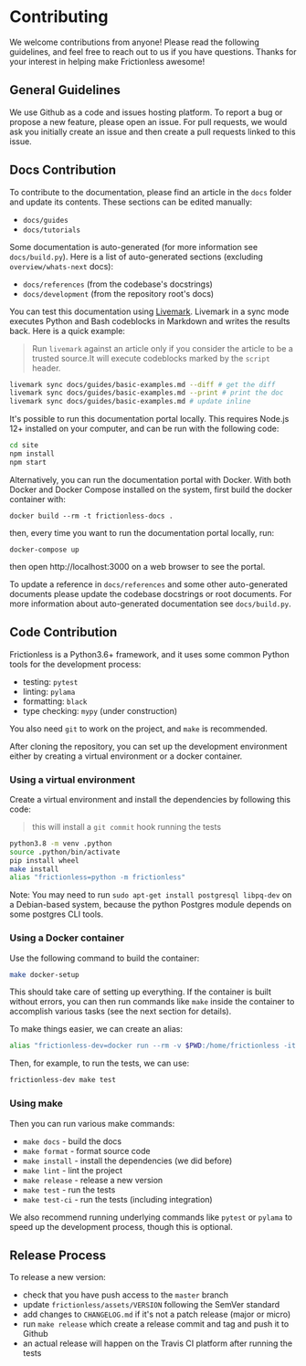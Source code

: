 # Contributing

We welcome contributions from anyone! Please read the following guidelines, and feel free to reach out to us if you have questions. Thanks for your interest in helping make Frictionless awesome!

## General Guidelines

We use Github as a code and issues hosting platform. To report a bug or propose a new feature, please open an issue. For pull requests, we would ask you initially create an issue and then create a pull requests linked to this issue.

## Docs Contribution

To contribute to the documentation, please find an article in the `docs` folder and update its contents. These sections can be edited manually:
- `docs/guides`
- `docs/tutorials`

Some documentation is auto-generated (for more information see `docs/build.py`). Here is a list of auto-generated sections (excluding `overview/whats-next` docs):
- `docs/references` (from the codebase's docstrings)
- `docs/development` (from the repository root's docs)

You can test this documentation using [Livemark](https://livemark.frictionlessdata.io). Livemark in a sync mode executes Python and Bash codeblocks in Markdown and writes the results back. Here is a quick example:

> Run `livemark` against an article only if you consider the article to be a trusted source.It will execute codeblocks marked by the `script` header.

```bash
livemark sync docs/guides/basic-examples.md --diff # get the diff
livemark sync docs/guides/basic-examples.md --print # print the doc
livemark sync docs/guides/basic-examples.md # update inline
```

It's possible to run this documentation portal locally. This requires Node.js 12+ installed on your computer, and can be run with the following code:

```bash
cd site
npm install
npm start
```

Alternatively, you can run the documentation portal with Docker. With
both Docker and Docker Compose installed on the system, first build the docker container with:

```
docker build --rm -t frictionless-docs .
```

then, every time you want to run the documentation portal locally, run:

```
docker-compose up
```

then open http://localhost:3000 on a web browser to see the portal.

To update a reference in `docs/references` and some other auto-generated documents please update the codebase docstrings or root documents. For more information about auto-generated documentation see `docs/build.py`.

## Code Contribution

Frictionless is a Python3.6+ framework, and it uses some common Python tools for the development process:
- testing: `pytest`
- linting: `pylama`
- formatting: `black`
- type checking: `mypy` (under construction)

You also need `git` to work on the project, and `make` is recommended.

After cloning the repository, you can set up the development environment
either by creating a virtual environment or a docker container.

### Using a virtual environment

Create a virtual environment and install the dependencies by following this code:

> this will install a `git commit` hook running the tests

```bash
python3.8 -m venv .python
source .python/bin/activate
pip install wheel
make install
alias "frictionless=python -m frictionless"
```

Note: You may need to run `sudo apt-get install postgresql libpq-dev` on a Debian-based system, because the python Postgres module depends on some postgres CLI tools.

### Using a Docker container

Use the following command to build the container:

```bash
make docker-setup
```

This should take care of setting up everything. If the container is
built without errors, you can then run commands like `make` inside the
container to accomplish various tasks (see the next section for details).

To make things easier, we can create an alias:

```bash
alias "frictionless-dev=docker run --rm -v $PWD:/home/frictionless -it frictionless-dev"
```

Then, for example, to run the tests, we can use:

```bash
frictionless-dev make test
```

### Using make

Then you can run various make commands:
- `make docs` - build the docs
- `make format` - format source code
- `make install` - install the dependencies (we did before)
- `make lint` - lint the project
- `make release` - release a new version
- `make test` - run the tests
- `make test-ci` - run the tests (including integration)

We also recommend running underlying commands like `pytest` or `pylama` to speed up the development process, though this is optional.

## Release Process

To release a new version:
- check that you have push access to the `master` branch
- update `frictionless/assets/VERSION` following the SemVer standard
- add changes to `CHANGELOG.md` if it's not a patch release (major or micro)
- run `make release` which create a release commit and tag and push it to Github
- an actual release will happen on the Travis CI platform after running the tests
